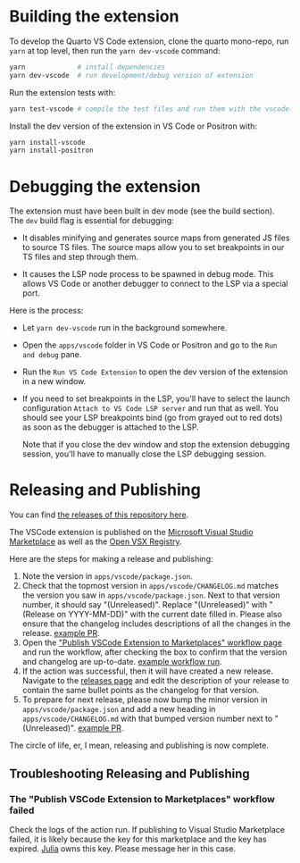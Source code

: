 # Building the extension

To develop the Quarto VS Code extension, clone the quarto mono-repo, run `yarn` at top level, then run the `yarn dev-vscode` command:

```sh
yarn             # install dependencies
yarn dev-vscode  # run development/debug version of extension
```

Run the extension tests with:

```sh
yarn test-vscode # compile the test files and run them with the vscode-test CLI
```

Install the dev version of the extension in VS Code or Positron with:

```sh
yarn install-vscode
yarn install-positron
```

# Debugging the extension

The extension must have been built in dev mode (see the build section). The `dev` build flag is essential for debugging:

- It disables minifying and generates source maps from generated JS files to source TS files. The source maps allow you to set breakpoints in our TS files and step through them.

- It causes the LSP node process to be spawned in debug mode. This allows VS Code or another debugger to connect to the LSP via a special port.

Here is the process:

- Let `yarn dev-vscode` run in the background somewhere.

- Open the `apps/vscode` folder in VS Code or Positron and go to the `Run and debug` pane.

- Run the `Run VS Code Extension` to open the dev version of the extension in a new window.

- If you need to set breakpoints in the LSP, you'll have to select the launch configuration `Attach to VS Code LSP server` and run that as well. You should see your LSP breakpoints bind (go from grayed out to red dots) as soon as the debugger is attached to the LSP.

  Note that if you close the dev window and stop the extension debugging session, you'll have to manually close the LSP debugging session.

# Releasing and Publishing

You can find [the releases of this repository here](https://github.com/quarto-dev/quarto/releases).

The VSCode extension is published on the [Microsoft Visual Studio Marketplace](https://marketplace.visualstudio.com/items?itemName=quarto.quarto) as well as the [Open VSX Registry](https://open-vsx.org/extension/quarto/quarto).

Here are the steps for making a release and publishing:

1. Note the version in `apps/vscode/package.json`.
2. Check that the topmost version in `apps/vscode/CHANGELOG.md` matches the version you saw in `apps/vscode/package.json`. Next to that version number, it should say "(Unreleased)". Replace "(Unreleased)" with "(Release on YYYY-MM-DD)" with the current date filled in. Please also ensure that the changelog includes descriptions of all the changes in the release. [example PR](https://github.com/quarto-dev/quarto/pull/794/files).
3. Open the ["Publish VSCode Extension to Marketplaces" workflow page](https://github.com/quarto-dev/quarto/actions/workflows/publish.yaml) and run the workflow, after checking the box to confirm that the version and changelog are up-to-date. [example workflow run](https://github.com/quarto-dev/quarto/actions/runs/17108094709/job/48522198389).
4. If the action was successful, then it will have created a new release. Navigate to the [releases page](https://github.com/quarto-dev/quarto/releases) and edit the description of your release to contain the same bullet points as the changelog for that version.
5. To prepare for next release, please now bump the minor version in `apps/vscode/package.json` and add a new heading in `apps/vscode/CHANGELOG.md` with that bumped version number next to "(Unreleased)". [example PR](https://github.com/quarto-dev/quarto/pull/795/files).

The circle of life, er, I mean, releasing and publishing is now complete.

## Troubleshooting Releasing and Publishing

### The "Publish VSCode Extension to Marketplaces" workflow failed
Check the logs of the action run. If publishing to Visual Studio Marketplace failed, it is likely because the key for this marketplace and the key has expired. [Julia](https://github.com/juliasilge) owns this key. Please message her in this case.
